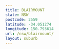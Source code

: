 ```yaml
---
title: BLAIRMOUNT
state: NSW
postcode: 2559
latitude: -34.051274
longitude: 150.793614
url: /nsw/blairmount/
layout: suburb
---
```

